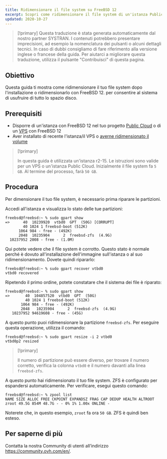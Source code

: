 ```yaml
---
title: Ridimensionare il file system su FreeBSD 12
excerpt: Scopri come ridimensionare il file system di un'istanza Public Cloud o di un VPS con FreeBSD 12
updated: 2020-10-27
---
```


> [!primary]
> Questa traduzione è stata generata automaticamente dal nostro partner SYSTRAN. I contenuti potrebbero presentare imprecisioni, ad esempio la nomenclatura dei pulsanti o alcuni dettagli tecnici. In caso di dubbi consigliamo di fare riferimento alla versione inglese o francese della guida. Per aiutarci a migliorare questa traduzione, utilizza il pulsante "Contribuisci" di questa pagina.
>

## Obiettivo

Questa guida ti mostra come ridimensionare il tuo file system dopo l'installazione o ridimensionarlo con FreeBSD 12. per consentire al sistema di usufruire di tutto lo spazio disco.

## Prerequisiti

 * Disporre di un'istanza con FreeBSD 12 nel tuo progetto [Public Cloud](https://www.ovhcloud.com/it/public-cloud/) o di un [VPS](https://www.ovhcloud.com/it/vps/) con FreeBSD 12
 * Aver installato di recente l'istanza/il VPS o [averne ridimensionato il volume](/pages/public_cloud/compute/resize_of_an_instance)

> [!primary]
>
> In questa guida è utilizzata un'istanza r2-15. Le istruzioni sono valide per un VPS o un'istanza Public Cloud. Inizialmente il file system fa `5 GB`. Al termine del processo, farà `50 GB`.
>

## Procedura

Per dimensionare il tuo file system, è necessario prima riparare le partizioni.

Accedi all'istanza e visualizza lo stato delle tue partizioni:

```
freebsd@freebsd:~ % sudo gpart show
=>      40  10239920  vtbd0  GPT  (50G) [CORRUPT]
        40 1024 1 freebsd-boot (512K)
      1064 984 - free - (492K)
      2048  10235904      2  freebsd-zfs  (4.9G)
  10237952 2008 - free - (1.0M)
```

Qui potete vedere che il file system è corrotto. Questo stato è normale perché è dovuto all'installazione dell'immagine sull'istanza o al suo ridimensionamento. Dovete quindi ripararlo:

```
freebsd@freebsd:~ % sudo gpart recover vtbd0
vtbd0 recovered
```

Ripetendo il primo ordine, potete constatare che il sistema dei file è riparato:

```
freebsd@freebsd:~ % sudo gpart show
=>       40  104857520  vtbd0  GPT  (50G)
         40 1024 1 freebsd-boot (512K)
       1064 984 - free - (492K)
       2048   10235904      2  freebsd-zfs  (4.9G)
   10237952 94619608 - free - (45G)
```

A questo punto puoi ridimensionare la partizione `freebsd-zfs`. Per eseguire questa operazione, utilizza il comando:

```
freebsd@freebsd:~ % sudo gpart resize -i 2 vtbd0
vtbd0p2 resized
```

> [!primary]
>
> Il numero di partizione può essere diverso, per trovare il numero corretto, verifica la colonna `vtbd0` e il numero davanti alla linea `freebsd-zfs`.
>

A questo punto hai ridimensionato il tuo file system. ZFS è configurato per espandersi automaticamente. Per verificare, esegui questo comando:

```
freebsd@freebsd:~ % zpool list
NAME SIZE ALLOC FREE CKPOINT EXPANDSZ FRAG CAP DEDUP HEALTH ALTROOT
zroot 49.5G 854M 48.7G - - 0% 1% 1.00x ONLINE -
```

Noterete che, in questo esempio, `zroot` fa ora `50 GB`. ZFS è quindi ben esteso.

## Per saperne di più

Contatta la nostra Community di utenti all’indirizzo <https://community.ovh.com/en/>.
